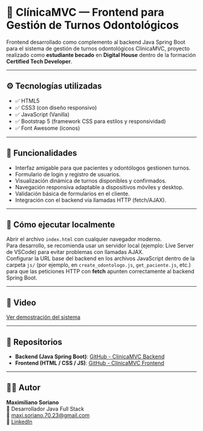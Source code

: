 # 🦷 ClínicaMVC — Frontend para Gestión de Turnos Odontológicos

Frontend desarrollado como complemento al backend Java Spring Boot para el sistema de gestión de turnos odontológicos ClínicaMVC, proyecto realizado como **estudiante becado** en **Digital House** dentro de la formación **Certified Tech Developer**.

---

## ⚙️ Tecnologías utilizadas

- ✅ HTML5  
- ✅ CSS3 (con diseño responsivo)  
- ✅ JavaScript (Vanilla)  
- ✅ Bootstrap 5 (framework CSS para estilos y responsividad)  
- ✅ Font Awesome (íconos)  

---

## 🧠 Funcionalidades

- Interfaz amigable para que pacientes y odontólogos gestionen turnos.  
- Formulario de login y registro de usuarios.  
- Visualización dinámica de turnos disponibles y confirmados.  
- Navegación responsiva adaptable a dispositivos móviles y desktop.  
- Validación básica de formularios en el cliente.  
- Integración con el backend vía llamadas HTTP (fetch/AJAX).  

---

## 🚀 Cómo ejecutar localmente

Abrir el archivo `index.html` con cualquier navegador moderno.  
Para desarrollo, se recomienda usar un servidor local (ejemplo: Live Server de VSCode) para evitar problemas con llamadas AJAX.  
Configurar la URL base del backend en los archivos JavaScript dentro de la carpeta `js/` (por ejemplo, en `create_odontologo.js`, `get_paciente.js`, etc.) para que las peticiones HTTP con **fetch** apunten correctamente al backend Spring Boot.

---

## 📸 Video

[Ver demostración del sistema](https://drive.google.com/file/d/10q-kcskdNZLCewvbiJR6KeG_6ntJVQ-q/view?usp=drive_link)

---

## 📂 Repositorios

- **Backend (Java Spring Boot)**: [GitHub - ClínicaMVC Backend](https://github.com/MaxiSoriano70/PF-DH-BACK-END-CLINICA-JAVA-MYSQL.git)  
- **Frontend (HTML / CSS / JS)**: [GitHub - ClínicaMVC Frontend](https://github.com/MaxiSoriano70/PF-DH-FRONT-END-CLINICA-JAVA-MYSQL.git)  

---

## 🙋‍♂️ Autor

**Maximiliano Soriano**  
💼 Desarrollador Java Full Stack  
📧 maxi.soriano.70.23@gmail.com  
🔗 [LinkedIn](https://www.linkedin.com/in/maximilianosoriano)  
